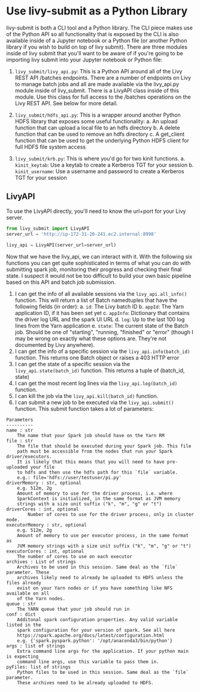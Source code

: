 # Use livy-submit as a Python Library

livy-submit is both a CLI tool and a Python library. 
The CLI piece makes use of the Python API so all functionality that is exposed by the CLI is also available inside of a Jupyter notebook or a Python file (or another Python library if you wish to build on top of livy submit). 
There are three modules inside of livy submit that you'll want to be aware of if you're going to be importing livy submit into your Jupyter notebook or Python file:

1. `livy_submit/livy_api.py`: This is a Python API around all of the Livy REST API /batches endpoints. 
There are a number of endpoints on Livy to manage batch jobs and all are made available via the livy_api.py module inside of livy_submit.
There is a LivyAPI class inside of this module. 
Use this class for full access to the /batches operations on the Livy REST API. 
See below for more detail.

2. `livy_submit/hdfs_api.py`: This is a wrapper around another Python HDFS library that exposes some useful functionality:
    a. An upload function that can upload a local file to an hdfs directory
    b. A delete function that can be used to remove an hdfs directory
    c. A get_client function that can be used to get the underlying Python HDFS client for full HDFS file system access

3. `livy_submit/krb.py`: This is where you'd go for two kinit functions.
    a. `kinit_keytab`: Use a keytab to create a Kerberos TGT for your session
    b. `kinit_username`: Use a username and password to create a Kerberos TGT for your session

## LivyAPI
To use the LivyAPI directly, you'll need to know the url+port for your Livy server.

```python
from livy_submit import LivyAPI
server_url = 'http://ip-172-31-20-241.ec2.internal:8998'
 
livy_api = LivyAPI(server_url=server_url)
```
Now that we have the livy_api, we can interact with it. 
With the following six functions you can get quite sophisticated in terms of what you can do with submitting spark job, monitoring their progress and checking their final state. 
I suspect it would not be too difficult to build your own basic pipeline based on this API and batch job submission.

1. I can get the info of all available sessions via the `livy_api.all_info()` function. 
This will return a list of Batch namedtuples that have the following fields (in order):
    a. `id`: The Livy batch ID
    b. `appId`: The Yarn application ID, if it has been set yet
    c. `appInfo`: Dictionary that contains the driver log URL and the spark UI URL
    d. `log`: Up to the last 100 log lines from the Yarn application
    e. `state`: The current state of the Batch job. Should be one of "starting", "running, "finished" or "error" (though I may be wrong on exactly what these options are. They're not documented by Livy anywhere).
2. I can get the info of a specific session via the `livy_api.info(batch_id)` function. This returns one Batch object or raises a 403 HTTP error
3. I can get the state of a specific session via the `livy_api.state(batch_id)` function. This returns a tuple of (batch_id, state)
4. I can get the most recent log lines via the `livy_api.log(batch_id)` function. 
5. I can kill the job via the `livy_api.kill(batch_id)` function.
6. I can submit a new job to be executed via the `livy_api.submit()` function. This submit function takes a lot of parameters:

```
Parameters
----------
name : str
    The name that your Spark job should have on the Yarn RM
file : str
    The file that should be executed during your Spark job. This file
    path must be accessible from the nodes that run your Spark driver/executors.
    It is likely that this means that you will need to have pre-uploaded your file
    to hdfs and then use the hdfs path for this `file` variable.
    e.g.: file='hdfs://user/testuser/pi.py'
driverMemory : str, optional
    e.g. 512m, 2g
    Amount of memory to use for the driver process, i.e. where
    SparkContext is initialized, in the same format as JVM memory
    strings with a size unit suffix ("k", "m", "g" or "t")
driverCores : int, optional
        Number of cores to use for the driver process, only in cluster mode.
executorMemory : str, optional
    e.g. 512m, 2g
    Amount of memory to use per executor process, in the same format as
    JVM memory strings with a size unit suffix ("k", "m", "g" or "t")
executorCores : int, optional
    The number of cores to use on each executor
archives : List of strings
    Archives to be used in this session. Same deal as the `file` parameter. These
    archives likely need to already be uploaded to HDFS unless the files already
    exist on your Yarn nodes or if you have something like NFS available on all
    of the Yarn nodes.
queue : str
    The YARN queue that your job should run in
conf : dict
    Additonal spark configuration properties. Any valid variable listed in the
    spark configuration for your version of spark. See all here
    https://spark.apache.org/docs/latest/configuration.html
    e.g. {'spark.pyspark.python': '/opt/anaconda3/bin/python'}
args : list of strings
    Extra command line args for the application. If your python main is expecting
    command line args, use this variable to pass them in.
pyFiles: list of strings
    Python files to be used in this session. Same deal as the `file` parameter.
    These archives need to be already uploaded to HDFS.
```
